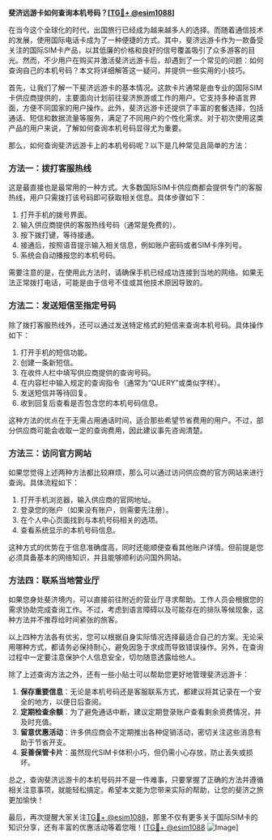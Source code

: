**斐济远游卡如何查询本机号码？[[TG💪+ @esim1088](https://t.me/s/esim1088)]**

在当今这个全球化的时代，出国旅行已经成为越来越多人的选择。而随着通信技术的发展，使用国际电话卡成为了一种便捷的方式。其中，斐济远游卡作为一款备受关注的国际SIM卡产品，以其低廉的价格和良好的信号覆盖吸引了众多游客的目光。然而，不少用户在购买并激活斐济远游卡后，却遇到了一个常见的问题：如何查询自己的本机号码？本文将详细解答这一疑问，并提供一些实用的小技巧。

首先，让我们了解一下斐济远游卡的基本情况。这款卡片通常是由专业的国际SIM卡供应商提供的，主要面向计划前往斐济旅游或工作的用户。它支持多种语言界面，方便不同国家的用户操作。此外，斐济远游卡还提供了丰富的套餐选择，包括通话、短信和数据流量等服务，满足了不同用户的个性化需求。对于初次使用这类产品的用户来说，了解如何查询本机号码显得尤为重要。

那么，如何查询斐济远游卡上的本机号码呢？以下是几种常见且简单的方法：

### 方法一：拨打客服热线

这是最直接也是最常用的一种方式。大多数国际SIM卡供应商都会提供专门的客服热线，用户只需拨打该号码即可获取相关信息。具体步骤如下：
1. 打开手机的拨号界面。
2. 输入供应商提供的客服热线号码（通常是免费的）。
3. 按下拨打键，等待接通。
4. 接通后，按照语音提示输入相关信息，例如账户密码或者SIM卡序列号。
5. 系统会自动播报您的本机号码。

需要注意的是，在使用此方法时，请确保手机已经成功连接到当地的网络。如果无法正常拨打电话，可能是由于信号不佳或其他技术原因导致的。

### 方法二：发送短信至指定号码

除了拨打客服热线外，还可以通过发送特定格式的短信来查询本机号码。具体操作如下：
1. 打开手机的短信功能。
2. 创建一条新短信。
3. 在收件人栏中填写供应商提供的查询号码。
4. 在内容栏中输入规定的查询指令（通常为“QUERY”或类似字样）。
5. 发送短信并等待回复。
6. 收到回复后查看是否包含您的本机号码信息。

这种方法的优点在于无需占用通话时间，适合那些希望节省费用的用户。不过，部分供应商可能会收取一定的查询费用，因此建议事先咨询清楚。

### 方法三：访问官方网站

如果您觉得上述两种方法都比较麻烦，那么可以通过访问供应商的官方网站来进行查询。具体流程如下：
1. 打开手机浏览器，输入供应商的官网地址。
2. 登录您的账户（如果没有账户，则需要先注册）。
3. 在个人中心页面找到与本机号码相关的选项。
4. 查看系统显示的本机号码信息。

这种方式的优势在于信息准确度高，同时还能顺便查看其他账户详情。但前提是您必须具备基本的网络知识，并且能够顺利访问国外网站。

### 方法四：联系当地营业厅

如果您身处斐济境内，可以直接前往附近的营业厅寻求帮助。工作人员会根据您的需求协助完成查询工作。不过，考虑到语言障碍以及可能存在的排队等候现象，这种方法并不推荐给时间紧张的旅客。

以上四种方法各有优劣，您可以根据自身实际情况选择最适合自己的方案。无论采用哪种方式，都请务必保持耐心，避免因急于求成而导致错误操作。另外，在查询过程中一定要注意保护个人信息安全，切勿随意透露给他人。

除了上述查询方法之外，还有一些小贴士可以帮助您更好地管理斐济远游卡：

1. **保存重要信息**：无论是本机号码还是客服联系方式，都建议将其记录在一个安全的地方，以便日后查阅。
2. **定期检查余额**：为了避免通话中断，建议定期登录账户查看剩余资费情况，并及时充值。
3. **留意优惠活动**：许多供应商会不定期推出各种促销活动，密切关注这些消息有助于节省开支。
4. **妥善保管卡片**：虽然现代SIM卡体积小巧，但仍需小心存放，防止丢失或损坏。

总之，查询斐济远游卡的本机号码并不是一件难事，只要掌握了正确的方法并遵循相关注意事项，就能轻松搞定。希望本文能为您带来实际的帮助，让您的斐济之旅更加愉快！

最后，再次提醒大家关注[TG💪+ @esim1088](https://t.me/s/esim1088)，那里不仅有更多关于国际SIM卡的知识分享，还有丰富的优惠活动等着您哦！[[TG💪+ @esim1088](https://t.me/s/esim1088) ![Image](https://i.postimg.cc/4NQfJmqS/Snipaste-2025-05-13-00-14-12.png)]